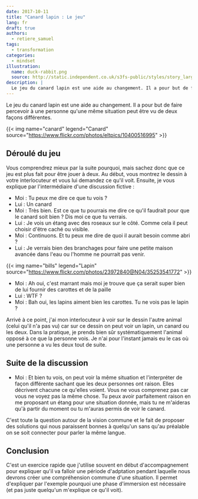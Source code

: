 ```yaml
---
date: 2017-10-11
title: "Canard lapin : Le jeu"
lang: fr
draft: true
authors:
  - retiere_samuel
tags:
  - transformation
categories:
  - mindset
illustration:
  name: duck-rabbit.png
  source: http://static.independent.co.uk/s3fs-public/styles/story_large/public/thumbnails/image/2016/02/14/12/duck-rabbit.png
description: |
  Le jeu du canard lapin est une aide au changement. Il a pour but de faire percevoir qu'une même situation peut être vu de deux façons différentes.
---
```

Le jeu du canard lapin est une aide au changement. Il a pour but de faire percevoir à une personne qu'une même situation peut être vu de deux façons différentes.

{{< img name="canard" legend="Canard" source="https://www.flickr.com/photos/eltpics/10400516995" >}}

## Déroulé du jeu
Vous comprendrez mieux par la suite pourquoi, mais sachez donc que ce jeu est plus fait pour être jouer à deux. Au début, vous montrez le dessin à votre interlocuteur et vous lui demandez ce qu'il voit. Ensuite, je vous explique par l'intermédiaire d'une discussion fictive :
- Moi : Tu peux me dire ce que tu vois ?
- Lui : Un canard
- Moi : Très bien. Est ce que tu pourrais me dire ce qu'il faudrait pour que le canard soit bien ? Dis moi ce que tu verrais.
- Lui : Je vois un étang avec des roseaux sur le côté. Comme cela il peut choisir d'être caché ou visible.
- Moi : Continuons. Et tu peux me dire de quoi il aurait besoin comme abri ?
- Lui : Je verrais bien des branchages pour faire une petite maison avancée dans l'eau ou l'homme ne pourrait pas venir.

{{< img name="bills" legend="Lapin" source="https://www.flickr.com/photos/23972840@N04/35253541772" >}}

- Moi : Ah oui, c'est marrant mais moi je trouve que ça serait super bien de lui fournir des carottes et de la paille
- Lui : WTF ?
- Moi : Bah oui, les lapins aiment bien les carottes. Tu ne vois pas le lapin ?

Arrivé à ce point, j'ai mon interlocuteur à voir sur le dessin l'autre animal (celui qu'il n'a pas vu) car sur ce dessin on peut voir un lapin, un canard ou les deux. Dans la pratique, je prends bien sûr systématiquement l'animal opposé à ce que la personne vois. Je n'ai pour l'instant jamais eu le cas où une personne a vu les deux tout de suite.

## Suite de la discussion
- Moi : Et bien tu vois, on peut voir la même situation et l'interpréter de façon différente sachant que les deux personnes ont raison. Elles décrivent chacune ce qu'elles voient. Vous ne vous comprenez pas car vous ne voyez pas la même chose. Tu peux avoir parfaitement raison en me proposant un étang pour une situation donnée, mais tu ne m'aideras qu'à partir du moment ou tu m'auras permis de voir le canard.

C'est toute la question autour de la vision commune et le fait de proposer des solutions qui nous paraissent bonnes à quelqu'un sans qu'au préalable on se soit connecter pour parler la même langue.

## Conclusion
C'est un exercice rapide que j'utilise souvent en début d'accompagnement pour expliquer qu'il va falloir une période d'adptation pendant laquelle nous devrons créer une compréhension commune d'une situation. Il permet d'expliquer par l'exemple pourquoi une phase d'immersion est nécessaire (et pas juste quelqu'un m'explique ce qu'il voit).
